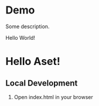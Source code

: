 # Demo 

Some description.

Hello World!

# Hello Aset!

## Local Development
1. Open index.html in your browser
